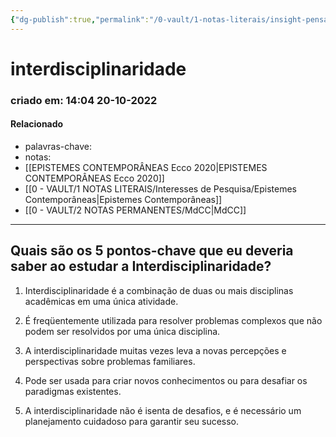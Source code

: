 ```yaml
---
{"dg-publish":true,"permalink":"/0-vault/1-notas-literais/insight-pensamento-e-meditacao/interdisciplinaridade/","dgHomeLink":true,"dgShowLocalGraph":true,"dgShowFileTree":true,"dgEnableSearch":true,"noteIcon":""}
---
```


# interdisciplinaridade
### criado em: 14:04 20-10-2022

#### Relacionado
- palavras-chave: 
- notas:
- [[EPISTEMES CONTEMPORÂNEAS Ecco 2020\|EPISTEMES CONTEMPORÂNEAS Ecco 2020]]
- [[0 - VAULT/1 NOTAS LITERAIS/Interesses de Pesquisa/Epistemes Contemporâneas\|Epistemes Contemporâneas]]
- [[0 - VAULT/2 NOTAS PERMANENTES/MdCC\|MdCC]]
---
## Quais são os 5 pontos-chave que eu deveria saber ao estudar a Interdisciplinaridade?  
  
  
1. Interdisciplinaridade é a combinação de duas ou mais disciplinas acadêmicas em uma única atividade.  
  
2. É freqüentemente utilizada para resolver problemas complexos que não podem ser resolvidos por uma única disciplina.  
  
3. A interdisciplinaridade muitas vezes leva a novas percepções e perspectivas sobre problemas familiares.  
  
4. Pode ser usada para criar novos conhecimentos ou para desafiar os paradigmas existentes.  
  
5. A interdisciplinaridade não é isenta de desafios, e é necessário um planejamento cuidadoso para garantir seu sucesso.  

